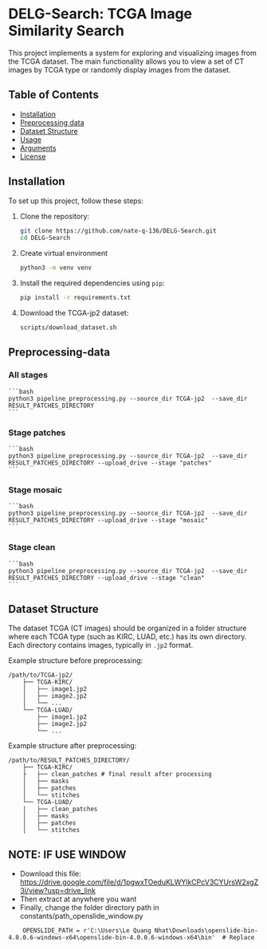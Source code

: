 
# DELG-Search: TCGA Image Similarity Search

This project implements a system for exploring and visualizing images from the TCGA dataset. The main functionality allows you to view a set of CT images by TCGA type or randomly display images from the dataset.

## Table of Contents

- [Installation](#installation)
- [Preprocessing data](#Preprocessing-data)
- [Dataset Structure](#dataset-structure)
- [Usage](#usage)
- [Arguments](#arguments)
- [License](#license)


## Installation
To set up this project, follow these steps:

1. Clone the repository:
    ```bash
    git clone https://github.com/nate-q-136/DELG-Search.git
    cd DELG-Search
    ```

2. Create virtual environment
    ```bash
    python3 -m venv venv
    ```
3. Install the required dependencies using `pip`:
    ```bash
    pip install -r requirements.txt
    ```
4. Download the TCGA-jp2 dataset:
    ```bash
    scripts/download_dataset.sh
    ```

## Preprocessing-data 
### All stages
    ```bash
    python3 pipeline_preprocessing.py --source_dir TCGA-jp2  --save_dir RESULT_PATCHES_DIRECTORY
    ```

### Stage patches
    ```bash
    python3 pipeline_preprocessing.py --source_dir TCGA-jp2  --save_dir RESULT_PATCHES_DIRECTORY --upload_drive --stage "patches"
    ```
### Stage mosaic
    ```bash
    python3 pipeline_preprocessing.py --source_dir TCGA-jp2  --save_dir RESULT_PATCHES_DIRECTORY --upload_drive --stage "mosaic"
    ```
### Stage clean
    ```bash
    python3 pipeline_preprocessing.py --source_dir TCGA-jp2  --save_dir RESULT_PATCHES_DIRECTORY --upload_drive --stage "clean"
    ```


## Dataset Structure

The dataset TCGA (CT images) should be organized in a folder structure where each TCGA type (such as KIRC, LUAD, etc.) has its own directory. Each directory contains images, typically in `.jp2` format.

Example structure before preprocessing:

```
/path/to/TCGA-jp2/
    ├── TCGA-KIRC/
    │   ├── image1.jp2
    │   ├── image2.jp2
    │   └── ...
    └── TCGA-LUAD/
        ├── image1.jp2
        ├── image2.jp2
        └── ...
```

Example structure after preprocessing:

```
/path/to/RESULT_PATCHES_DIRECTORY/
    ├── TCGA-KIRC/
    ├   ├── clean_patches # final result after processing
    │   ├── masks
    │   ├── patches
    │   └── stitches
    └── TCGA-LUAD/
    |   ├── clean_patches
    │   ├── masks
    │   ├── patches
    │   └── stitches
```

## NOTE: IF USE WINDOW
- Download this file: https://drive.google.com/file/d/1pgwxTOeduKLWYlkCPcV3CYUrsW2xgZ3i/view?usp=drive_link
- Then extract at anywhere you want
- Finally, change the folder directory path in constants/path_openslide_window.py
```
    OPENSLIDE_PATH = r'C:\Users\Le Quang Nhat\Downloads\openslide-bin-4.0.0.6-windows-x64\openslide-bin-4.0.0.6-windows-x64\bin'  # Replace 
```